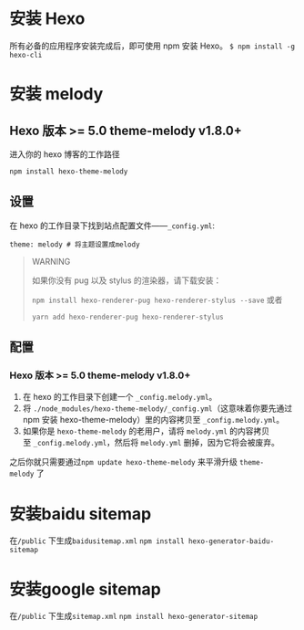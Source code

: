 # 安装 Hexo
所有必备的应用程序安装完成后，即可使用 npm 安装 Hexo。
`$ npm install -g hexo-cli`

# 安装 melody
## Hexo 版本 >= 5.0 theme-melody v1.8.0+

进入你的 hexo 博客的工作路径

```
npm install hexo-theme-melody
```

## 设置

在 hexo 的工作目录下找到站点配置文件——`_config.yml`:

```
theme: melody # 将主题设置成melody
```

> WARNING
> 
> 如果你没有 pug 以及 stylus 的渲染器，请下载安装：
> 
> `npm install hexo-renderer-pug hexo-renderer-stylus --save` 或者
> 
> `yarn add hexo-renderer-pug hexo-renderer-stylus`

## 配置

### Hexo 版本 >= 5.0 theme-melody v1.8.0+

1.  在 hexo 的工作目录下创建一个 `_config.melody.yml`。
2.  将 `./node_modules/hexo-theme-melody/_config.yml`（这意味着你要先通过 npm 安装 hexo-theme-melody）里的内容拷贝至 `_config.melody.yml`。
3.  如果你是 `hexo-theme-melody` 的老用户，请将 `melody.yml` 的内容拷贝至 `_config.melody.yml`，然后将 `melody.yml` 删掉，因为它将会被废弃。

之后你就只需要通过`npm update hexo-theme-melody` 来平滑升级 `theme-melody` 了

# 安装baidu sitemap
在`/public` 下生成`baidusitemap.xml`
`npm install hexo-generator-baidu-sitemap`

# 安装google sitemap
在`/public` 下生成`sitemap.xml`
`npm install hexo-generator-sitemap`